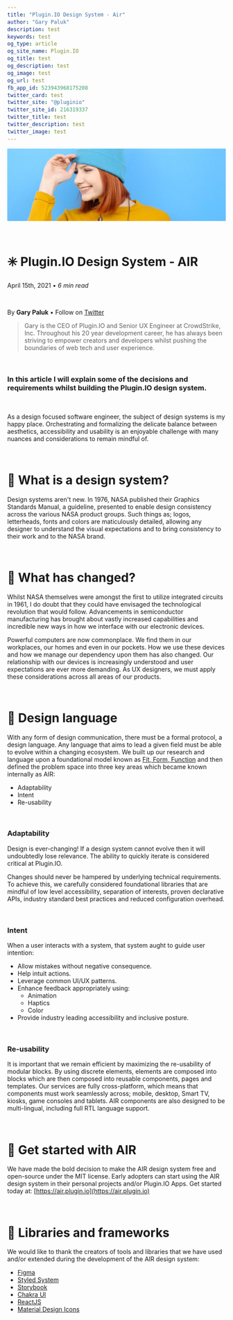 ```yaml
---
title: "Plugin.IO Design System - Air"
author: "Gary Paluk"
description: test
keywords: test
og_type: article
og_site_name: Plugin.IO
og_title: test
og_description: test
og_image: test
og_url: test
fb_app_id: 523943968175208
twitter_card: test
twitter_site: "@pluginio"
twitter_site_id: 216319337
twitter_title: test
twitter_description: test
twitter_image: test
---
```



![A Plugin.IO branded banner that shows a young woman in front of a vivid blue background.](https://raw.githubusercontent.com/pluginio/static-content/main/lang/en/docs/v1/images/header_banner.jpg)

<br />

# ✳️ Plugin.IO Design System - AIR
April 15th, 2021 • *6 min read*

<br />


By **Gary Paluk** • Follow on [Twitter](https://twitter.com/garypaluk)

>Gary is the CEO of Plugin.IO and Senior UX Engineer at CrowdStrike, Inc. Throughout his 20 year development career, he has always been striving to empower creators and developers whilst pushing the boundaries of web tech and user experience.

<br />

### **In this article I will explain some of the decisions and requirements whilst building the Plugin.IO design system.**

<br />

As a design focused software engineer, the subject of design systems is my happy place. Orchestrating and formalizing the delicate balance between aesthetics, accessibility and usability is an enjoyable challenge with many nuances and considerations to remain mindful of. 

<br />

# 🎯 What is a design system?

Design systems aren't new. In 1976, NASA published their Graphics Standards Manual, a guideline, presented to enable design consistency across the various NASA product groups. Such things as; logos, letterheads, fonts and colors are maticulously detailed, allowing any designer to understand the visual expectations and to bring consistency to their work and to the NASA brand.

<br />

# 🎯 What has changed?

Whilst NASA themselves were amongst the first to utilize integrated circuits in 1961, I do doubt that they could have envisaged the technological revolution that would follow. Advancements in semiconductor manufacturing has brought about vastly increased capabilities and incredible new ways in how we interface with our electronic devices.

Powerful computers are now commonplace. We find them in our workplaces, our homes and even in our pockets. How we use these devices and how we manage our dependency upon them has also changed. Our relationship with our devices is increasingly understood and user expectations are ever more demanding. As UX designers, we must apply these considerations across all areas of our products.

<br />

# 🎯 Design language

With any form of design communication, there must be a formal protocol, a design language. Any language that aims to lead a given field must be able to evolve within a changing ecosystem. We built up our research and language upon a foundational model known as [Fit, Form, Function](https://www.technia.co.uk/blog/evaluating-the-change-form-fit-and-function-fff/) and then defined the problem space into three key areas which became known internally as AIR:

- Adaptability
- Intent
- Re-usability

<br />

### **Adaptability**

Design is ever-changing! If a design system cannot evolve then it will undoubtedly lose relevance. The ability to quickly iterate is considered critical at Plugin.IO.

Changes should never be hampered by underlying technical requirements. To achieve this, we carefully considered foundational libraries that are mindful of low level accessibility, separation of interests, proven declarative APIs, industry standard best practices and reduced configuration overhead.

<br />

### **Intent**

When a user interacts with a system, that system aught to guide user intention:

- Allow mistakes without negative consequence.
- Help intuit actions.
- Leverage common UI/UX patterns.
- Enhance feedback appropriately using:
    - Animation
    - Haptics
    - Color
- Provide industry leading accessibility and inclusive posture.

<br />

### **Re-usability**

It is important that we remain efficient by maximizing the re-usability of modular blocks. By using discrete elements, elements are composed into blocks which are then composed into reusable components, pages and templates. Our services are fully cross-platform, which means that components must work seamlessly across; mobile, desktop, Smart TV, kiosks, game consoles and tablets. AIR components are also designed to be multi-lingual, including full RTL language support.

<br />

# 🎯 Get started with AIR

We have made the bold decision to make the AIR design system free and open-source under the MIT license. Early adopters can start using the AIR design system in their personal projects and/or Plugin.IO Apps. Get started today at: [https://air.plugin.io](https://air.plugin.io)

<br />

# 🎯 Libraries and frameworks

We would like to thank the creators of tools and libraries that we have used and/or extended during the development of the AIR design system:

- [Figma](https://figma.com/)
- [Styled System](https://styled-system.com)
- [Storybook](https://storybook.js.org/)
- [Chakra UI](https://chakra-ui.com/)
- [ReactJS](https://reactjs.org/)
- [Material Design Icons](https://materialdesignicons.com/)
